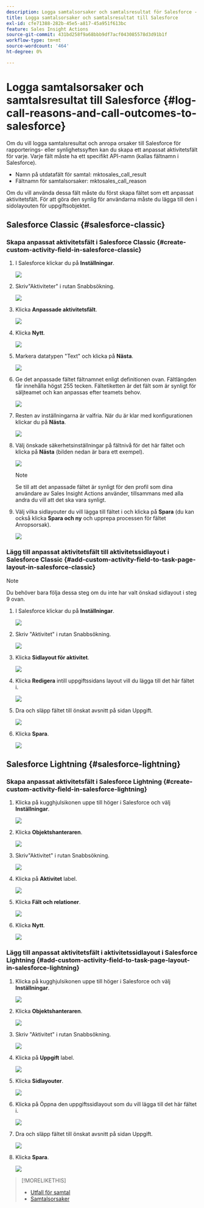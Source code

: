 ```yaml
---
description: Logga samtalsorsaker och samtalsresultat för Salesforce - Marketo Docs - produktdokumentation
title: Logga samtalsorsaker och samtalsresultat till Salesforce
exl-id: cfe71388-282b-45e5-a817-45a951f613bc
feature: Sales Insight Actions
source-git-commit: 431bd258f9a68bbb9df7acf043085578d3d91b1f
workflow-type: tm+mt
source-wordcount: '464'
ht-degree: 0%

---
```


# Logga samtalsorsaker och samtalsresultat till Salesforce {#log-call-reasons-and-call-outcomes-to-salesforce}

Om du vill logga samtalsresultat och anropa orsaker till Salesforce för rapporterings- eller synlighetssyften kan du skapa ett anpassat aktivitetsfält för varje. Varje fält måste ha ett specifikt API-namn (kallas fältnamn i Salesforce).

* Namn på utdatafält för samtal: mktosales_call_result
* Fältnamn för samtalsorsaker: mktosales_call_reason

Om du vill använda dessa fält måste du först skapa fältet som ett anpassat aktivitetsfält. För att göra den synlig för användarna måste du lägga till den i sidolayouten för uppgiftsobjektet.

## Salesforce Classic {#salesforce-classic}

### Skapa anpassat aktivitetsfält i Salesforce Classic  {#create-custom-activity-field-in-salesforce-classic}

1. I Salesforce klickar du på **Inställningar**.

   ![](assets/log-call-reasons-and-call-outcomes-to-salesforce-1.png)

1. Skriv&quot;Aktiviteter&quot; i rutan Snabbsökning.

   ![](assets/log-call-reasons-and-call-outcomes-to-salesforce-2.png)

1. Klicka **Anpassade aktivitetsfält**.

   ![](assets/log-call-reasons-and-call-outcomes-to-salesforce-3.png)

1. Klicka **Nytt**.

   ![](assets/log-call-reasons-and-call-outcomes-to-salesforce-4.png)

1. Markera datatypen &quot;Text&quot; och klicka på **Nästa**.

   ![](assets/log-call-reasons-and-call-outcomes-to-salesforce-5.png)

1. Ge det anpassade fältet fältnamnet enligt definitionen ovan. Fältlängden får innehålla högst 255 tecken. Fältetiketten är det fält som är synligt för säljteamet och kan anpassas efter teamets behov.

   ![](assets/log-call-reasons-and-call-outcomes-to-salesforce-6.png)

1. Resten av inställningarna är valfria. När du är klar med konfigurationen klickar du på **Nästa**.

   ![](assets/log-call-reasons-and-call-outcomes-to-salesforce-7.png)

1. Välj önskade säkerhetsinställningar på fältnivå för det här fältet och klicka på **Nästa** (bilden nedan är bara ett exempel).

   ![](assets/log-call-reasons-and-call-outcomes-to-salesforce-8.png)

   >[!NOTE]
   >
   >Se till att det anpassade fältet är synligt för den profil som dina användare av Sales Insight Actions använder, tillsammans med alla andra du vill att det ska vara synligt.

1. Välj vilka sidlayouter du vill lägga till fältet i och klicka på **Spara** (du kan också klicka **Spara och ny** och upprepa processen för fältet Anropsorsak).

   ![](assets/log-call-reasons-and-call-outcomes-to-salesforce-9.png)

### Lägg till anpassat aktivitetsfält till aktivitetssidlayout i Salesforce Classic {#add-custom-activity-field-to-task-page-layout-in-salesforce-classic}

>[!NOTE]
>
>Du behöver bara följa dessa steg om du inte har valt önskad sidlayout i steg 9 ovan.

1. I Salesforce klickar du på **Inställningar**.

   ![](assets/log-call-reasons-and-call-outcomes-to-salesforce-10.png)

1. Skriv &quot;Aktivitet&quot; i rutan Snabbsökning.

   ![](assets/log-call-reasons-and-call-outcomes-to-salesforce-11.png)

1. Klicka **Sidlayout för aktivitet**.

   ![](assets/log-call-reasons-and-call-outcomes-to-salesforce-12.png)

1. Klicka **Redigera** intill uppgiftssidans layout vill du lägga till det här fältet i.

   ![](assets/log-call-reasons-and-call-outcomes-to-salesforce-13.png)

1. Dra och släpp fältet till önskat avsnitt på sidan Uppgift.

   ![](assets/log-call-reasons-and-call-outcomes-to-salesforce-14.png)

1. Klicka **Spara**.

   ![](assets/log-call-reasons-and-call-outcomes-to-salesforce-15.png)

## Salesforce Lightning {#salesforce-lightning}

### Skapa anpassat aktivitetsfält i Salesforce Lightning {#create-custom-activity-field-in-salesforce-lightning}

1. Klicka på kugghjulsikonen uppe till höger i Salesforce och välj **Inställningar**.

   ![](assets/log-call-reasons-and-call-outcomes-to-salesforce-16.png)

1. Klicka **Objektshanteraren**.

   ![](assets/log-call-reasons-and-call-outcomes-to-salesforce-17.png)

1. Skriv&quot;Aktivitet&quot; i rutan Snabbsökning.

   ![](assets/log-call-reasons-and-call-outcomes-to-salesforce-18.png)

1. Klicka på **Aktivitet** label.

   ![](assets/log-call-reasons-and-call-outcomes-to-salesforce-19.png)

1. Klicka **Fält och relationer**.

   ![](assets/log-call-reasons-and-call-outcomes-to-salesforce-20.png)

1. Klicka **Nytt**.

   ![](assets/log-call-reasons-and-call-outcomes-to-salesforce-21.png)

### Lägg till anpassat aktivitetsfält i aktivitetssidlayout i Salesforce Lightning {#add-custom-activity-field-to-task-page-layout-in-salesforce-lightning}

1. Klicka på kugghjulsikonen uppe till höger i Salesforce och välj **Inställningar**.

   ![](assets/log-call-reasons-and-call-outcomes-to-salesforce-22.png)

1. Klicka **Objektshanteraren**.

   ![](assets/log-call-reasons-and-call-outcomes-to-salesforce-23.png)

1. Skriv &quot;Aktivitet&quot; i rutan Snabbsökning.

   ![](assets/log-call-reasons-and-call-outcomes-to-salesforce-24.png)

1. Klicka på **Uppgift** label.

   ![](assets/log-call-reasons-and-call-outcomes-to-salesforce-25.png)

1. Klicka **Sidlayouter**.

   ![](assets/log-call-reasons-and-call-outcomes-to-salesforce-26.png)

1. Klicka på Öppna den uppgiftssidlayout som du vill lägga till det här fältet i.

   ![](assets/log-call-reasons-and-call-outcomes-to-salesforce-27.png)

1. Dra och släpp fältet till önskat avsnitt på sidan Uppgift.

   ![](assets/log-call-reasons-and-call-outcomes-to-salesforce-28.png)

1. Klicka **Spara**.

   ![](assets/log-call-reasons-and-call-outcomes-to-salesforce-29.png)

>[!MORELIKETHIS]
>
>* [Utfall för samtal](/help/marketo/product-docs/marketo-sales-insight/actions/phone/call-outcomes.md)
>* [Samtalsorsaker](/help/marketo/product-docs/marketo-sales-insight/actions/phone/call-reasons.md)
